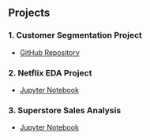 ## Projects

### 1. Customer Segmentation Project
- [GitHub Repository](https://github.com/dannyguy253/CustomerSegmentation)

### 2. Netflix EDA Project
- [Jupyter Notebook](https://github.com/dannyguy253/DataAnalysisPortfolio/blob/main/Netflix%20Project/Netflix%20Data%20Analysis.ipynb)

### 3. Superstore Sales Analysis
- [Jupyter Notebook](https://github.com/dannyguy253/DataAnalysisPortfolio/blob/main/Sales%20Analysis/Superstore%20Sales%20Analysis.ipynb)
